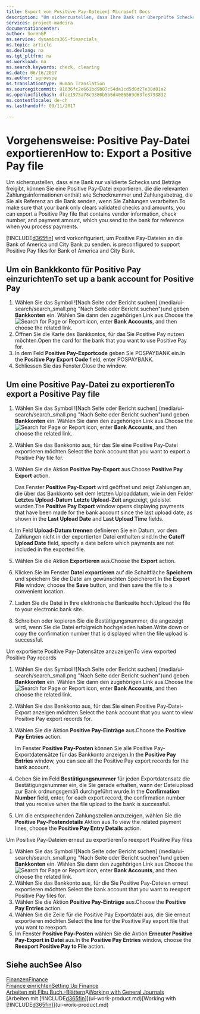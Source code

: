 ```yaml
---
title: Export von Positive Pay-Dateien| Microsoft Docs
description: "Um sicherzustellen, dass Ihre Bank nur überprüfte Schecks und Beträge freigibt, können Sie ihr eine Positive Pay Datei senden, die die Daten für Kreditoren, Schecks und Zahlungsinformationen enthält."
services: project-madeira
documentationcenter: 
author: SorenGP
ms.service: dynamics365-financials
ms.topic: article
ms.devlang: na
ms.tgt_pltfrm: na
ms.workload: na
ms.search.keywords: check, clearing
ms.date: 06/16/2017
ms.author: sgroespe
ms.translationtype: Human Translation
ms.sourcegitcommit: 81636fc2e661bd9b07c54da1cd5d0d27e30d01a2
ms.openlocfilehash: dfae1975a78c9380b5b6d4086569d63fe3793832
ms.contentlocale: de-ch
ms.lasthandoff: 09/11/2017

---
```

# <a name="how-to-export-a-positive-pay-file"></a><span data-ttu-id="5e82c-103">Vorgehensweise: Positive Pay-Datei exportieren</span><span class="sxs-lookup"><span data-stu-id="5e82c-103">How to: Export a Positive Pay file</span></span>
<span data-ttu-id="5e82c-104">Um sicherzustellen, dass eine Bank nur validierte Schecks und Beträge freigibt, können Sie eine Positive Pay-Datei exportieren, die die relevanten Zahlungsinformationen enthält wie Schecknummer und Zahlungsbetrag, die Sie als Referenz an die Bank senden, wenn Sie Zahlungen verarbeiten.</span><span class="sxs-lookup"><span data-stu-id="5e82c-104">To make sure that your bank only clears validated checks and amounts, you can export a Positive Pay file that contains vendor information, check number, and payment amount, which you send to the bank for reference when you process payments.</span></span>

[!INCLUDE[d365fin](includes/d365fin_md.md)]<span data-ttu-id="5e82c-105"> wird vorkonfiguriert, um Positive Pay-Dateien an die Bank of America und City Bank zu senden.</span><span class="sxs-lookup"><span data-stu-id="5e82c-105"> is preconfigured to support Positive Pay files for Bank of America and City Bank.</span></span>

## <a name="to-set-up-a-bank-account-for-positive-pay"></a><span data-ttu-id="5e82c-106">Um ein Bankkkonto für Positive Pay einzurichten</span><span class="sxs-lookup"><span data-stu-id="5e82c-106">To set up a bank account for Positive Pay</span></span>
1. <span data-ttu-id="5e82c-107">Wählen Sie das Symbol ![Nach Seite oder Bericht suchen] (media/ui-search/search_small.png "Nach Seite oder Bericht suchen")und geben **Bankkonten** ein. Wählen Sie dann den zugehörigen Link aus.</span><span class="sxs-lookup"><span data-stu-id="5e82c-107">Choose the ![Search for Page or Report](media/ui-search/search_small.png "Search for Page or Report icon") icon, enter **Bank Accounts**, and then choose the related link.</span></span>
2. <span data-ttu-id="5e82c-108">Öffnen Sie die Karte des Bankkontos, für das Sie Positive Pay nutzen möchten.</span><span class="sxs-lookup"><span data-stu-id="5e82c-108">Open the card for the bank that you want to use Positive Pay for.</span></span>
3. <span data-ttu-id="5e82c-109">In dem Feld **Positive Pay-Exportcode** geben Sie POSPAYBANK ein.</span><span class="sxs-lookup"><span data-stu-id="5e82c-109">In the **Positive Pay Export Code** field, enter POSPAYBANK.</span></span>
4. <span data-ttu-id="5e82c-110">Schliessen Sie das Fenster.</span><span class="sxs-lookup"><span data-stu-id="5e82c-110">Close the window.</span></span>

## <a name="to-export-a-positive-pay-file"></a><span data-ttu-id="5e82c-111">Um eine Positive Pay-Datei zu exportieren</span><span class="sxs-lookup"><span data-stu-id="5e82c-111">To export a Positive Pay file</span></span>
1. <span data-ttu-id="5e82c-112">Wählen Sie das Symbol ![Nach Seite oder Bericht suchen] (media/ui-search/search_small.png "Nach Seite oder Bericht suchen")und geben **Bankkonten** ein. Wählen Sie dann den zugehörigen Link aus.</span><span class="sxs-lookup"><span data-stu-id="5e82c-112">Choose the ![Search for Page or Report](media/ui-search/search_small.png "Search for Page or Report icon") icon, enter **Bank Accounts**, and then choose the related link.</span></span>
2. <span data-ttu-id="5e82c-113">Wählen Sie das Bankkonto aus, für das Sie eine Positive Pay-Datei exportieren möchten.</span><span class="sxs-lookup"><span data-stu-id="5e82c-113">Select the bank account that you want to export a Positive Pay file for.</span></span>
3. <span data-ttu-id="5e82c-114">Wählen Sie die Aktion **Positive Pay-Export** aus.</span><span class="sxs-lookup"><span data-stu-id="5e82c-114">Choose **Positive Pay Export** action.</span></span>

    <span data-ttu-id="5e82c-115">Das Fenster **Positive Pay-Export** wird geöffnet und zeigt Zahlungen an, die über das Bankkonto seit dem letzten Uploaddatum, wie in den Felder **Letztes Upload-Datum** **Letzte Upload-Zeit** angezeigt, geleistet wurden.</span><span class="sxs-lookup"><span data-stu-id="5e82c-115">The **Positive Pay Export** window opens displaying payments that have been made for the bank account since the last upload date, as shown in the **Last Upload Date** and **Last Upload Time** fields.</span></span>
4. <span data-ttu-id="5e82c-116">Im Feld **Upload-Datum trennen** definieren Sie ein Datum, vor dem Zahlungen nicht in der exportierten Datei enthalten sind.</span><span class="sxs-lookup"><span data-stu-id="5e82c-116">In the **Cutoff Upload Date** field, specify a date before which payments are not included in the exported file.</span></span>
5. <span data-ttu-id="5e82c-117">Wählen Sie die Aktion **Exportieren** aus.</span><span class="sxs-lookup"><span data-stu-id="5e82c-117">Choose the **Export** action.</span></span>
6. <span data-ttu-id="5e82c-118">Klicken Sie im Fenster **Datei exportieren** auf die Schaltfläche **Speichern** und speichern Sie die Datei am gewünschten Speicherort.</span><span class="sxs-lookup"><span data-stu-id="5e82c-118">In the **Export File** window, choose the **Save** button, and then save the file to a convenient location.</span></span>
7. <span data-ttu-id="5e82c-119">Laden Sie die Datei in Ihre elektronische Bankseite hoch.</span><span class="sxs-lookup"><span data-stu-id="5e82c-119">Upload the file to your electronic bank site.</span></span>
8. <span data-ttu-id="5e82c-120">Schreiben oder kopieren Sie die Bestätigungsnummer, die angezeigt wird, wenn Sie die Datei erfolgreich hochgeladen haben.</span><span class="sxs-lookup"><span data-stu-id="5e82c-120">Write down or copy the confirmation number that is displayed when the file upload is successful.</span></span>

<span data-ttu-id="5e82c-121">Um exportierte Positive Pay-Datensätze anzuzeigen</span><span class="sxs-lookup"><span data-stu-id="5e82c-121">To view exported Positive Pay records</span></span>

1. <span data-ttu-id="5e82c-122">Wählen Sie das Symbol ![Nach Seite oder Bericht suchen] (media/ui-search/search_small.png "Nach Seite oder Bericht suchen")und geben **Bankkonten** ein. Wählen Sie dann den zugehörigen Link aus.</span><span class="sxs-lookup"><span data-stu-id="5e82c-122">Choose the ![Search for Page or Report](media/ui-search/search_small.png "Search for Page or Report icon") icon, enter **Bank Accounts**, and then choose the related link.</span></span>
2. <span data-ttu-id="5e82c-123">Wählen Sie das Bankkonto aus, für das Sie einen Positive Pay-Datei-Export anzeigen möchten.</span><span class="sxs-lookup"><span data-stu-id="5e82c-123">Select the bank account that you want to view Positive Pay export records for.</span></span>
3. <span data-ttu-id="5e82c-124">Wählen Sie die Aktion **Positive Pay-Einträge** aus.</span><span class="sxs-lookup"><span data-stu-id="5e82c-124">Choose the **Positive Pay Entries** action.</span></span>

    <span data-ttu-id="5e82c-125">Im Fenster **Positive Pay-Posten** können Sie alle Positive Pay-Exportdatensätze für das Bankkonto anzeigen.</span><span class="sxs-lookup"><span data-stu-id="5e82c-125">In the **Positive Pay Entries** window, you can see all the Positive Pay export records for the bank account.</span></span>
4. <span data-ttu-id="5e82c-126">Geben Sie im Feld **Bestätigungsnummer** für jeden Exportdatensatz die Bestätigungsnummer ein, die Sie gerade erhalten, wann der Dateiupload zur Bank ordnungsgemäß durchgeführt wurde.</span><span class="sxs-lookup"><span data-stu-id="5e82c-126">In the **Confirmation Number** field, enter, for each export record, the confirmation number that you receive when the file upload to the bank is successful.</span></span>
5. <span data-ttu-id="5e82c-127">Um die entsprechenden Zahlungszeilen anzuzeigen, wählen Sie die **Positive Pay-Postendetails** Aktion aus.</span><span class="sxs-lookup"><span data-stu-id="5e82c-127">To view the related payment lines, choose the **Positive Pay Entry Details** action.</span></span>

<span data-ttu-id="5e82c-128">Um Positive Pay-Dateien erneut zu exportieren</span><span class="sxs-lookup"><span data-stu-id="5e82c-128">To reexport Positive Pay files</span></span>

1. <span data-ttu-id="5e82c-129">Wählen Sie das Symbol ![Nach Seite oder Bericht suchen] (media/ui-search/search_small.png "Nach Seite oder Bericht suchen")und geben **Bankkonten** ein. Wählen Sie dann den zugehörigen Link aus.</span><span class="sxs-lookup"><span data-stu-id="5e82c-129">Choose the ![Search for Page or Report](media/ui-search/search_small.png "Search for Page or Report icon") icon, enter **Bank Accounts**, and then choose the related link.</span></span>
2. <span data-ttu-id="5e82c-130">Wählen Sie das Bankkonto aus, für die Sie Positive Pay-Dateien erneut exportieren möchten.</span><span class="sxs-lookup"><span data-stu-id="5e82c-130">Select the bank account that you want to reexport Positive Pay files for.</span></span>
3. <span data-ttu-id="5e82c-131">Wählen Sie die Aktion **Positive Pay-Einträge** aus.</span><span class="sxs-lookup"><span data-stu-id="5e82c-131">Choose the **Positive Pay Entries** action.</span></span>
4. <span data-ttu-id="5e82c-132">Wählen Sie die Zeile für die Positive Pay Exportdatei aus, die Sie erneut  exportieren möchten.</span><span class="sxs-lookup"><span data-stu-id="5e82c-132">Select the line for the Positive Pay export file that you want to reexport.</span></span>
5. <span data-ttu-id="5e82c-133">Im Fenster **Positive Pay-Posten** wählen Sie die Aktion **Erneuter Positive Pay-Export in Datei** aus.</span><span class="sxs-lookup"><span data-stu-id="5e82c-133">In the **Positive Pay Entries** window, choose the **Reexport Positive Pay to File** action.</span></span>

## <a name="see-also"></a><span data-ttu-id="5e82c-134">Siehe auch</span><span class="sxs-lookup"><span data-stu-id="5e82c-134">See Also</span></span>
[<span data-ttu-id="5e82c-135">Finanzen</span><span class="sxs-lookup"><span data-stu-id="5e82c-135">Finance</span></span>](finance.md)  
[<span data-ttu-id="5e82c-136">Finance einrichten</span><span class="sxs-lookup"><span data-stu-id="5e82c-136">Setting Up Finance</span></span>](finance-setup-finance.md)  
<span data-ttu-id="5e82c-137">[Arbeiten mit Fibu Buch.-Blättern](ui-work-general-journals.md)A</span><span class="sxs-lookup"><span data-stu-id="5e82c-137">[Working with General Journals](ui-work-general-journals.md)</span></span>  
<span data-ttu-id="5e82c-138">[Arbeiten mit [!INCLUDE[d365fin](includes/d365fin_md.md)]](ui-work-product.md)</span><span class="sxs-lookup"><span data-stu-id="5e82c-138">[Working with [!INCLUDE[d365fin](includes/d365fin_md.md)]](ui-work-product.md)</span></span>

